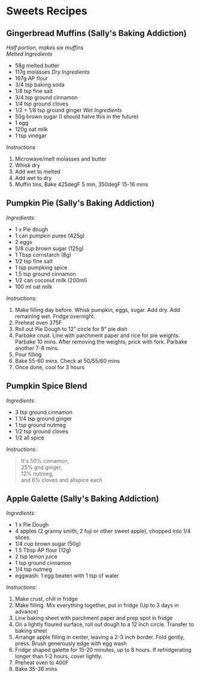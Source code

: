 # Sweets Recipes

## Gingerbread Muffins (Sally's Baking Addiction)
*Half portion, makes six muffins*  
*Melted Ingredients*
- 58g melted butter
- 117g molasses
*Dry Ingredients*
- 167g AP flour
- 3/4 tsp baking soda
- 1/8 tsp fine salt
- 3/4 tsp ground cinnamon
- 1/4 tsp ground cloves
- 1/2 + 1/8 tsp ground ginger
*Wet Ingredients*
- 50g brown sugar (I should halve this in the future)
- 1 egg
- 120g oat milk
- 1 tsp vinegar

*Instructions*
1. Microwave/melt molasses and butter
2. Whisk dry
3. Add wet to melted
4. Add wet to dry
5. Muffin tins.  Bake 425degF 5 min, 350degF 15-16 mins


## Pumpkin Pie (Sally's Baking Addiction)
*Ingredients:*
- 1 x Pie dough
- 1 can pumpkin puree (425g)
- 2 eggs
- 5/8 cup brown sugar (125g)
- 1 Tbsp cornstarch (8g)
- 1/2 tsp fine salt
- 1 tsp pumpking spice
- 1.5 tsp ground cinnamon
- 1/2 can coconut milk (200ml)
- 100 ml oat milk

*Instructions:*
1. Make filling day before.  Whisk pumpkin, eggs, sugar.  Add dry.  Add remaining wet.  Fridge overnight.  
2. Preheat oven 375F  
3. Roll out Pie Dough to 12" circle for 9" pie dish  
4. Parbake crust.  Line with parchment paper and rice for pie weights.  Parbake 10 mins.  After removing the weights, prick with fork.  Parbake another 7-8 mins.  
5. Pour filling  
6. Bake 55-60 mins.  Check at 50/55/60 mins  
7. Once done, cool for 3 hours  


## Pumpkin Spice Blend
*Ingredients:*
- 3 tsp ground cinnamon
- 1 1/4 tsp ground ginger
- 1 tsp ground nutmeg
- 1/2 tsp ground cloves
- 1/2 all spice

*Instructions:*
> It's 50% cinnamon,  
> 25% gnd ginger,  
> 12% nutmeg,  
> and 6% cloves and allspice each


## Apple Galette (Sally's Baking Addiction)
*Ingredients:*
- 1 x Pie Dough
- 4 apples (2 granny smith, 2 fuji or other sweet apple), chopped into 1/4 slices
- 1/4 cup brown sugar (50g)
- 1.5 Tbsp AP flour (12g)
- 2 tsp lemon juice
- 1 tsp ground cinnamon
- 1/4 tsp nutmeg
- eggwash: 1 egg beaten with 1 tsp of water

*Instructions:*
1. Make crust, chill in fridge
2. Make filling.  Mix everything together, put in fridge (Up to 3 days in advance)
3. Line baking sheet with parchment paper and prep spot in fridge
4. On a lightly floured surface, roll out dough to a 12 inch circle.  Transfer to baking sheet
5. Arrange apple filling in center, leaving a 2-3 inch border.  Fold gently, press.  Brush generously edge with egg wash
6. Fridge shaped galette for 15-20 minutes, up to 8 hours.  If refridgerating longer than 1-2 hours, cover lightly.
7. Preheat oven to 400F
8. Bake 35-36 mins